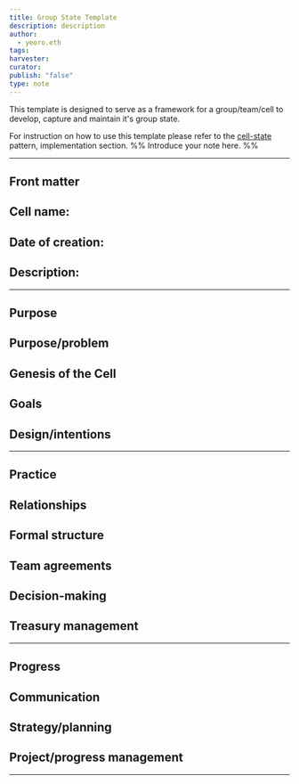```yaml
---
title: Group State Template
description: description
author: 
  - yeoro.eth
tags: 
harvester: 
curator: 
publish: "false"
type: note
---
```


This template is designed to serve as a framework for a group/team/cell to develop, capture and maintain it's group state. 

For instruction on how to use this template please refer to the [cell-state](notes/dao-primitives/patterns/cell-state.md) pattern, implementation section. 
%% Introduce your note here. %%

---

## Front matter

**Cell name:**
- 
**Date of creation:**
- 
**Description:**
- 


---

## Purpose

**Purpose/problem**
- 

**Genesis of the Cell**
 - 

**Goals**
 - 

**Design/intentions**
 - 

---




## Practice

**Relationships**
- 

**Formal structure**
- 

**Team agreements**
- 

**Decision-making**
- 

**Treasury management**
- 

---


## Progress

**Communication**
- 

**Strategy/planning**
- 

**Project/progress management**
- 

---